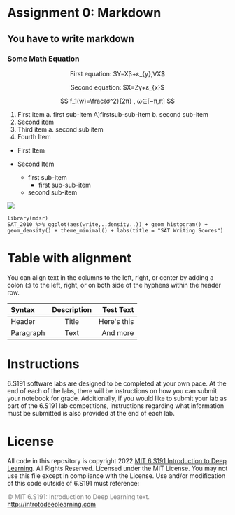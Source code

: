    # Assignment 0: Markdown
## You have to write  markdown
### Some Math Equation

<p align = "center">First equation: $Y=X&beta;+&epsilon;_{y},&forall;X$</p>
<p align = "center"> Second equation: $X=Z&gamma;+&epsilon;_{x}$</p> 

$$
f_1(w)=\frac{σ^2}{2π} , ω∈[−π,π]
$$

 1. First item a. first sub-item A)firstsub-sub-item b. second sub-item
2. Second item
3. Third item a. second sub item
4. Fourth Item  
* First Item  

* Second Item  
   * first sub-item  
      * first sub-sub-item
   * second sub-item  
<img src="https://camo.githubusercontent.com/e6947af48fb1f3bb4f8238ee96f307dc6ddc9c9640c373484badd0cd42a3a25d/68747470733a2f2f69636f6e732e69636f6e617263686976652e636f6d2f69636f6e732f69636f6e6b612f6d656f772f3235362f6361742d636167652d69636f6e2e706e67"> 


``` library(tidyverse)
library(mdsr)
SAT_2010 %>% ggplot(aes(write,..density..)) + geom_histogram() +
geom_density() + theme_minimal() + labs(title = "SAT Writing Scores") 

```

# __Table with alignment__
You can align text in the columns to the left, right, or center by adding a colon (:) to the left,
right, or on both side of the hyphens within the header row.</br>



| Syntax      | Description | Test Text     |
| :---        |    :----:   |          ---: |
| Header      | Title       | Here's this   |
| Paragraph   | Text        | And more      |


# __Instructions__

6.S191 software labs are designed to be completed at your own pace. At the end of each
of the labs, there will be instructions on how you can submit your notebook for grade.
Additionally, if you would like to submit your lab as part of the 6.S191 lab competitions,
instructions regarding what information must be submitted is also provided at the end of
each lab.

# __License__
All code in this repository is copyright 2022 [MIT 6.S191 Introduction to Deep Learning](http://introtodeeplearning.com/). All
Rights Reserved.
Licensed under the MIT License. You may not use this file except in compliance with the
License. Use and/or modification of this code outside of 6.S191 must reference:    

<span style="color: black ; opacity : 0.5"> © MIT 6.S191: Introduction to Deep Learning text.</span>   
http://introtodeeplearning.com

